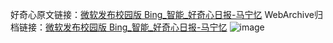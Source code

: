 好奇心原文链接：[微软发布校园版 Bing_智能_好奇心日报-马宁忆](https://www.qdaily.com/articles/94.html)
WebArchive归档链接：[微软发布校园版 Bing_智能_好奇心日报-马宁忆](http://web.archive.org/web/20190623145132/https://www.qdaily.com/articles/94.html)
![image](http://ww3.sinaimg.cn/large/007d5XDply1g3v3xit6vaj30u02md4qp)
